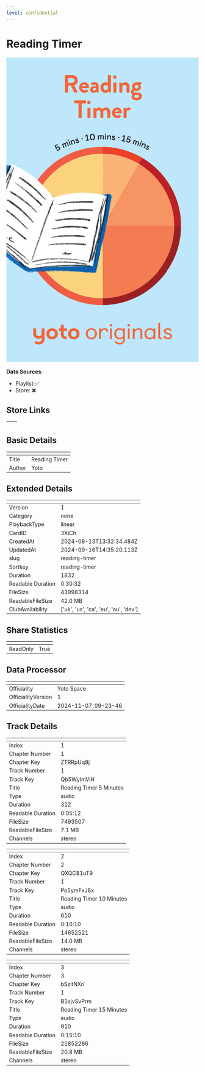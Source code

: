 ```yaml
---
level: confidential
---
```

# Reading Timer

![card_[3XiCh].png](../../img/cards/card_[3XiCh].png)

**Data Sources**: 

- Playlist:✅
- Store: ❌


## Store Links

| <!-- --> | <!-- --> |
| - | - |


## Basic Details

| <!-- --> | <!-- --> |
| - | - |
| Title | Reading Timer |
| Author | Yoto |


## Extended Details

| <!-- --> | <!-- --> |
| - | - |
| Version | 1 |
| Category | none |
| PlaybackType | linear |
| CardID | 3XiCh |
| CreatedAt | 2024-08-13T13:32:34.484Z |
| UpdatedAt | 2024-09-16T14:35:20.113Z |
| slug | reading-timer |
| Sortkey | reading-timer |
| Duration | 1832 |
| Readable Duration | 0:30:32 |
| FileSize | 43998314 |
| ReadableFileSize | 42.0 MB |
| ClubAvailability | ['uk', 'us', 'ca', 'eu', 'au', 'dev'] |


## Share Statistics

| <!-- --> | <!-- --> |
| - | - |
| ReadOnly | True |


## Data Processor

| <!-- --> | <!-- --> |
| - | - |
| Officiality | Yoto Space
| OfficialityVersion | 1
| OfficialityDate | 2024-11-07_09-23-46


## Track Details

| <!-- --> | <!-- --> |
| - | - |
| Index | 1 |
| Chapter Number | 1 |
| Chapter Key | ZTRRpUq9j |
| Track Number | 1 |
| Track Key | Qb5WylmViH |
| Title | Reading Timer 5 Minutes |
| Type | audio |
| Duration | 312 |
| Readable Duration | 0:05:12 |
| FileSize | 7493507 |
| ReadableFileSize | 7.1 MB |
| Channels | stereo |

| <!-- --> | <!-- --> |
| - | - |
| Index | 2 |
| Chapter Number | 2 |
| Chapter Key | QXQC81uT9 |
| Track Number | 1 |
| Track Key | Po5ymFxJ8x |
| Title | Reading Timer 10 Minutes  |
| Type | audio |
| Duration | 610 |
| Readable Duration | 0:10:10 |
| FileSize | 14652521 |
| ReadableFileSize | 14.0 MB |
| Channels | stereo |

| <!-- --> | <!-- --> |
| - | - |
| Index | 3 |
| Chapter Number | 3 |
| Chapter Key | bSzitNXrl |
| Track Number | 1 |
| Track Key | B1xjvSvPrm |
| Title | Reading Timer 15 Minutes |
| Type | audio |
| Duration | 910 |
| Readable Duration | 0:15:10 |
| FileSize | 21852286 |
| ReadableFileSize | 20.8 MB |
| Channels | stereo |

